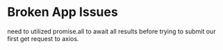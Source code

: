 # Broken App Issues

need to utilized promise.all to await all results before trying to submit our first get request to axios.